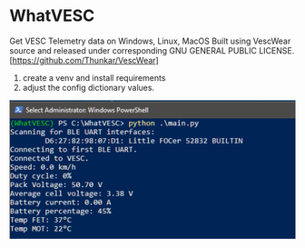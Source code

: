 # WhatVESC
Get VESC Telemetry data on Windows, Linux, MacOS
Built using VescWear source and released under corresponding GNU GENERAL PUBLIC LICENSE.
[https://github.com/Thunkar/VescWear]

1) create a venv and install requirements
2) adjust the config dictionary values.

![cover](https://raw.githubusercontent.com/louckazdenekjr/WhatVESC/master/cover.png)


